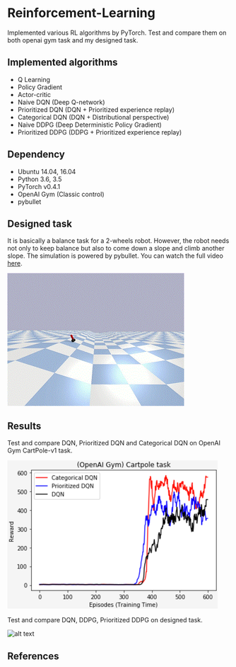 # Reinforcement-Learning
Implemented various RL algorithms by PyTorch. Test and compare them on both openai gym task and my designed task.

## Implemented algorithms

- Q Learning
- Policy Gradient
- Actor-critic
- Naive DQN (Deep Q-network)
- Prioritized DQN (DQN + Prioritized experience replay)
- Categorical DQN (DQN + Distributional perspective)
- Naive DDPG (Deep Deterministic Policy Gradient)
- Prioritized DDPG (DDPG + Prioritized experience replay)


## Dependency

- Ubuntu 14.04, 16.04
- Python 3.6, 3.5
- PyTorch v0.4.1
- OpenAI Gym (Classic control)
- pybullet

## Designed task

It is basically a balance task for a 2-wheels robot. However, the robot needs not only to keep balance but also to come down a slope and climb another slope. The simulation is powered by pybullet. You can watch the full video [here](https://youtu.be/oOzKpN154ng).

![alt text](https://github.com/Lucas-ZhipengLiu/Reinforcement-Learning/blob/readme-edits/result%20images/9.gif)

## Results

Test and compare DQN, Prioritized DQN and Categorical DQN on OpenAI Gym CartPole-v1 task. 

![alt text](https://github.com/Lucas-ZhipengLiu/Reinforcement-Learning/blob/master/result%20images/3.png)

Test and compare DQN, DDPG, Prioritized DDPG on designed task.

![alt text](https://github.com/Lucas-ZhipengLiu/Reinforcement-Learning/tree/master/result%20images/4.png)

## References
